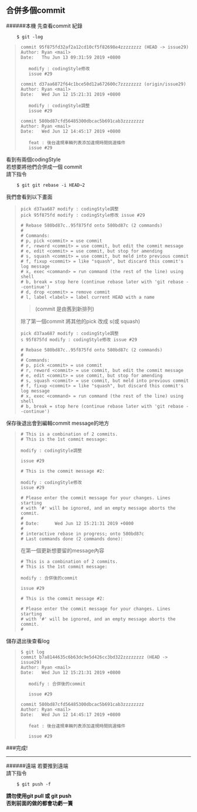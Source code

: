 ## 合併多個commit
######本機
先查看commit 紀錄

```
    $ git -log
```

>````
>commit 95f875fd32af2a12cd10cf5f82698e4zzzzzzzz (HEAD -> issue29)
>Author: Ryan <mail>
>Date:   Thu Jun 13 09:31:59 2019 +0800
>
>    modify : codingStyle修改
>    issue #29
>
>commit d37aa6872f64c1bce50d12a672600c7zzzzzzzz (origin/issue29)
>Author: Ryan <mail>
>Date:   Wed Jun 12 15:21:31 2019 +0800
>
>    modify : codingStyle調整
>    issue #29
>
>commit 580bd87cfd56485300dbcac5b691cab3zzzzzzzz
>Author: Ryan <mail>
>Date:   Wed Jun 12 14:45:17 2019 +0800
>
>    feat : 後台違規車輛列表添加違規時間挑選條件
>    issue #29
>
>````

看到有兩個codingStyle  
若想要將他們合併成一個 commit  
請下指令

```
    $ git git rebase -i HEAD~2
```

 我們會看到以下畫面
 
> ````
>pick d37aa687 modify : codingStyle調整
>pick 95f875fd modify : codingStyle修改 issue #29
>
># Rebase 580bd87c..95f875fd onto 580bd87c (2 commands)
>#
># Commands:
># p, pick <commit> = use commit
># r, reword <commit> = use commit, but edit the commit message
># e, edit <commit> = use commit, but stop for amending
># s, squash <commit> = use commit, but meld into previous commit
># f, fixup <commit> = like "squash", but discard this commit's log message
># x, exec <command> = run command (the rest of the line) using shell
># b, break = stop here (continue rebase later with 'git rebase --continue')
># d, drop <commit> = remove commit
># l, label <label> = label current HEAD with a name
>````
>>(commit 是由舊到新排列)
>
>除了第一個commit 將其他的pick 改成 s(或 squash)   
>
>````
>pick d37aa687 modify : codingStyle調整
>s 95f875fd modify : codingStyle修改 issue #29
>
># Rebase 580bd87c..95f875fd onto 580bd87c (2 commands)
>#
># Commands:
># p, pick <commit> = use commit
># r, reword <commit> = use commit, but edit the commit message
># e, edit <commit> = use commit, but stop for amending
># s, squash <commit> = use commit, but meld into previous commit
># f, fixup <commit> = like "squash", but discard this commit's log message
># x, exec <command> = run command (the rest of the line) using shell
># b, break = stop here (continue rebase later with 'git rebase --continue')
>
>````

 保存後退出會到編輯commit message的地方
>````
># This is a combination of 2 commits.
># This is the 1st commit message:
>
>modify : codingStyle調整
>
>issue #29
>
># This is the commit message #2:
>
>modify : codingStyle修改
>issue #29
>
># Please enter the commit message for your changes. Lines starting
># with '#' will be ignored, and an empty message aborts the commit.
>#
># Date:      Wed Jun 12 15:21:31 2019 +0800
>#
># interactive rebase in progress; onto 580bd87c
># Last commands done (2 commands done):
>
>````
>
>在第一個更新想要留的message內容
>
>````
># This is a combination of 2 commits.
># This is the 1st commit message:
>
>modify : 合併後的commit
>
>issue #29
>
># This is the commit message #2:
>
># Please enter the commit message for your changes. Lines starting
># with '#' will be ignored, and an empty message aborts the commit.
>#


 儲存退出後查看log

>````
>$ git log
>commit b7a8144635c6b63dc9e5d426cc3bd322zzzzzzzz (HEAD -> issue29)
>Author: Ryan <mail>
>Date:   Wed Jun 12 15:21:31 2019 +0800
>
>    modify : 合併後的commit
>
>    issue #29
>
>commit 580bd87cfd56485300dbcac5b691cab3zzzzzzzz
>Author: Ryan <mail>
>Date:   Wed Jun 12 14:45:17 2019 +0800
>
>    feat : 後台違規車輛列表添加違規時間挑選條件
>
>    issue #29
>````

###完成! 

-------
######遠端
若要推到遠端  
請下指令

```
    $ git push -f
```

**請勿使用git pull 或 git push**   
**否則前面的做的都會功虧一簣**
